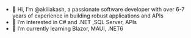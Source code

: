 - 👋 Hi, I’m @akiiiakash, a passionate software developer with over 6-7 years of experience in building robust applications and APIs
- 👀 I’m interested in C# and .NET ,SQL Server, APIs
- 🌱 I’m currently learning Blazor, MAUI, .NET6

<!---
akiiiakash/akiiiakash is a ✨ special ✨ repository because its `README.md` (this file) appears on your GitHub profile.
You can click the Preview link to take a look at your changes.
--->
